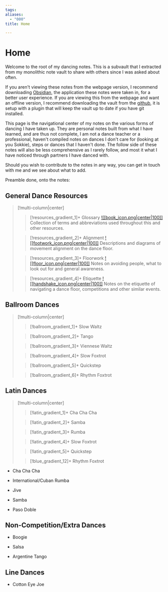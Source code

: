 ```yaml
---
tags: 
aliases:
  - "000"
title: Home

---
```

# Home
Welcome to the root of my dancing notes. This is a subvault that I extracted from my monolithic note vault to share with others since I was asked about often.

If you aren't viewing these notes from the webpage version, I recommend downloading [Obsidian](<[Obsidian](https://obsidian.md/)>), the application these notes were taken in, for a better user experience. If you are viewing this from the webpage and want an offline version, I recommend downloading the vault from the [github](https://github.com/Rhett-Flanagan/dancing-obsidian-vault), it is setup with a plugin that will keep the vault up to date if you have git installed.

This page is the navigational center of my notes on the various forms of dancing I have taken up. They are personal notes built from what I have learned, and are thus not complete, I am not a dance teacher or a professional, haven't compiled notes on dances I don't care for (looking at you Sokkie), steps or dances that I haven't done. The follow side of these notes will also be less comprehensive as I rarely follow, and most it what I have noticed through partners I have danced with.

Should you wish to contribute to the notes in any way, you can get in touch with me and we see about what to add.

Preamble done, onto the notes:

## General Dance Resources

> [!multi-column|center]
>
> > [!resources_gradient_1]+ Glossary
> > [![[book_icon.png|center|100]]](Glossary.md)
> > Collection of terms and abbreviations used throughout this and other resources.
> 
> > [!resources_gradient_2]+ Alignment
> > [![[footwork_icon.png|center|100]]](Alignment.md)
> > Descriptions and diagrams of movement alignment on the dance floor.
> 
>  > [!resources_gradient_3]+ Floorwork
>  > [![[floor_icon.png|center|100]]](Floorwork.md)
>  > Notes on avoiding people, what to look out for and general awareness.
>  
>  > [!resources_gradient_4]+ Etiquette 
>  > [![[handshake_icon.png|center|100]]](Etiquette.md)
>  > Notes on the etiquette of navigating a dance floor, competitions and other similar events.

## Ballroom Dances

> [!multi-column|center]
> 
> > [!ballroom_gradient_1]+ Slow Waltz
> 
> 
> > [!ballroom_gradient_2]+ Tango
> 
> 
> > [!ballroom_gradient_3]+ Viennese Waltz
> 
> 
> > [!ballroom_gradient_4]+ Slow Foxtrot
> 
> 
> > [!ballroom_gradient_5]+ Quickstep
> 
> 
> > [!ballroom_gradient_6]+ Rhythm Foxtrot
> 
> 

## Latin Dances

> [!multi-column|center]
> 
> > [!latin_gradient_1]+ Cha Cha Cha
> 
> 
> > [!latin_gradient_2]+ Samba
> 
> 
> > [!latin_gradient_3]+ Rumba
> 
> 
> > [!latin_gradient_4]+ Slow Foxtrot
> 
> 
> > [!latin_gradient_5]+ Quickstep
> 
> 
> > [!blue_gradient_12]+ Rhythm Foxtrot
> 
> 

- Cha Cha Cha

- International/Cuban Rumba

- Jive

- Samba

- Paso Doble

## Non-Competition/Extra Dances

- Boogie

- Salsa

- Argentine Tango

## Line Dances

- Cotton Eye Joe